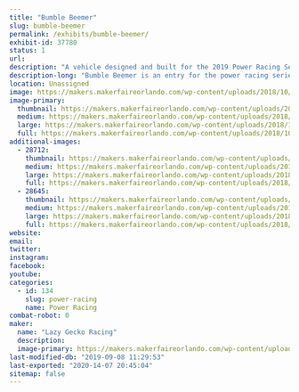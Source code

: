 ```yaml
---
title: "Bumble Beemer"
slug: bumble-beemer
permalink: /exhibits/bumble-beemer/
exhibit-id: 37780
status: 1
url: 
description: "A vehicle designed and built for the 2019 Power Racing Series. "
description-long: "Bumble Beemer is an entry for the power racing series. It features a completely custom welded steel frame, is powered by a BOMA brushless motor and a single reduction chain box. Its max speed is 20+ mph"
location: Unassigned
image: https://makers.makerfaireorlando.com/wp-content/uploads/2018/10/ACTION-SHOT.png
image-primary:
  thumbnail: https://makers.makerfaireorlando.com/wp-content/uploads/2018/10/ACTION-SHOT-150x150.png
  medium: https://makers.makerfaireorlando.com/wp-content/uploads/2018/10/ACTION-SHOT-300x296.png
  large: https://makers.makerfaireorlando.com/wp-content/uploads/2018/10/ACTION-SHOT.png
  full: https://makers.makerfaireorlando.com/wp-content/uploads/2018/10/ACTION-SHOT.png
additional-images:
  - 28712:
    thumbnail: https://makers.makerfaireorlando.com/wp-content/uploads/2018/10/43706066_968988669968894_6066983562953883648_n-150x150.jpg
    medium: https://makers.makerfaireorlando.com/wp-content/uploads/2018/10/43706066_968988669968894_6066983562953883648_n-300x221.jpg
    large: https://makers.makerfaireorlando.com/wp-content/uploads/2018/10/43706066_968988669968894_6066983562953883648_n-1024x755.jpg
    full: https://makers.makerfaireorlando.com/wp-content/uploads/2018/10/43706066_968988669968894_6066983562953883648_n.jpg
  - 28645:
    thumbnail: https://makers.makerfaireorlando.com/wp-content/uploads/2018/10/IMG_2244-150x150.jpg
    medium: https://makers.makerfaireorlando.com/wp-content/uploads/2018/10/IMG_2244-300x225.jpg
    large: https://makers.makerfaireorlando.com/wp-content/uploads/2018/10/IMG_2244-1024x768.jpg
    full: https://makers.makerfaireorlando.com/wp-content/uploads/2018/10/IMG_2244.jpg
website: 
email: 
twitter: 
instagram: 
facebook: 
youtube: 
categories:
  - id: 134
    slug: power-racing
    name: Power Racing
combat-robot: 0
maker:
  name: "Lazy Gecko Racing"
  description:
  image-primary: https://makers.makerfaireorlando.com/wp-content/uploads/2018/10/17835014_1109992515812267_9157395315728724930_o-1024x1024.png
last-modified-db: "2019-09-08 11:29:53"
last-exported: "2020-14-07 20:45:04"
sitemap: false
---
```

